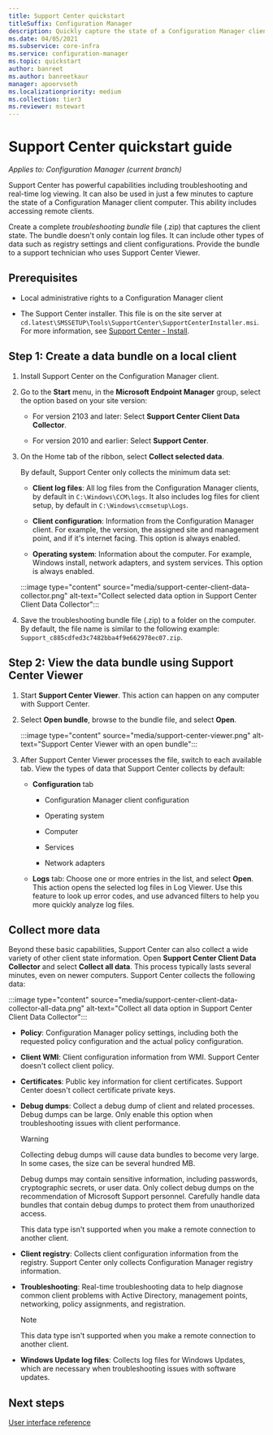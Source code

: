 ```yaml
---
title: Support Center quickstart
titleSuffix: Configuration Manager
description: Quickly capture the state of a Configuration Manager client for troubleshooting.
ms.date: 04/05/2021
ms.subservice: core-infra
ms.service: configuration-manager
ms.topic: quickstart
author: banreet
ms.author: banreetkaur
manager: apoorvseth
ms.localizationpriority: medium
ms.collection: tier3
ms.reviewer: mstewart
---
```


# Support Center quickstart guide

*Applies to: Configuration Manager (current branch)*

Support Center has powerful capabilities including troubleshooting and real-time log viewing. It can also be used in just a few minutes to capture the state of a Configuration Manager client computer. This ability includes accessing remote clients.

Create a complete *troubleshooting bundle* file (.zip) that captures the client state. The bundle doesn't only contain log files. It can include other types of data such as registry settings and client configurations. Provide the bundle to a support technician who uses Support Center Viewer.

## Prerequisites

- Local administrative rights to a Configuration Manager client

- The Support Center installer. This file is on the site server at `cd.latest\SMSSETUP\Tools\SupportCenter\SupportCenterInstaller.msi`. For more information, see [Support Center - Install](support-center.md#install).

## Step 1: Create a data bundle on a local client

1. Install Support Center on the Configuration Manager client.

1. Go to the **Start** menu, in the **Microsoft Endpoint Manager** group, select the option based on your site version:

    - For version 2103 and later: Select **Support Center Client Data Collector**.

    - For version 2010 and earlier: Select **Support Center**.

1. On the Home tab of the ribbon, select **Collect selected data**.

    By default, Support Center only collects the minimum data set:

      - **Client log files**: All log files from the Configuration Manager clients, by default in `C:\Windows\CCM\logs`. It also includes log files for client setup, by default in `C:\Windows\ccmsetup\Logs`.

      - **Client configuration**: Information from the Configuration Manager client. For example, the version, the assigned site and management point, and if it's internet facing. This option is always enabled.

      - **Operating system**: Information about the computer. For example, Windows install, network adapters, and system services. This option is always enabled.

    :::image type="content" source="media/support-center-client-data-collector.png" alt-text="Collect selected data option in Support Center Client Data Collector":::

1. Save the troubleshooting bundle file (.zip) to a folder on the computer. By default, the file name is similar to the following example: `Support_c885cdfed3c7482bba4f9e662978ec07.zip`.

## Step 2: View the data bundle using Support Center Viewer

1. Start **Support Center Viewer**. This action can happen on any computer with Support Center.

1. Select **Open bundle**, browse to the bundle file, and select **Open**.

    :::image type="content" source="media/support-center-viewer.png" alt-text="Support Center Viewer with an open bundle":::

1. After Support Center Viewer processes the file, switch to each available tab. View the types of data that Support Center collects by default:

    - **Configuration** tab

        - Configuration Manager client configuration

        - Operating system

        - Computer

        - Services

        - Network adapters

    - **Logs** tab: Choose one or more entries in the list, and select **Open**. This action opens the selected log files in Log Viewer. Use this feature to look up error codes, and use advanced filters to help you more quickly analyze log files.

## Collect more data

Beyond these basic capabilities, Support Center can also collect a wide variety of other client state information. Open **Support Center Client Data Collector** and select **Collect all data**. This process typically lasts several minutes, even on newer computers. Support Center collects the following data:

:::image type="content" source="media/support-center-client-data-collector-all-data.png" alt-text="Collect all data option in Support Center Client Data Collector":::

- **Policy**: Configuration Manager policy settings, including both the requested policy configuration and the actual policy configuration.

- **Client WMI**: Client configuration information from WMI. Support Center doesn't collect client policy.

- **Certificates**: Public key information for client certificates. Support Center doesn't collect certificate private keys.

- **Debug dumps**: Collect a debug dump of client and related processes. Debug dumps can be large. Only enable this option when troubleshooting issues with client performance.

    > [!WARNING]
    > Collecting debug dumps will cause data bundles to become very large. In some cases, the size can be several hundred MB.
    >
    > Debug dumps may contain sensitive information, including passwords, cryptographic secrets, or user data. Only collect debug dumps on the recommendation of Microsoft Support personnel. Carefully handle data bundles that contain debug dumps to protect them from unauthorized access.
    >
    > This data type isn't supported when you make a remote connection to another client.

- **Client registry**: Collects client configuration information from the registry. Support Center only collects Configuration Manager registry information.

- **Troubleshooting**: Real-time troubleshooting data to help diagnose common client problems with Active Directory, management points, networking, policy assignments, and registration.

    > [!NOTE]
    > This data type isn't supported when you make a remote connection to another client.

- **Windows Update log files**: Collects log files for Windows Updates, which are necessary when troubleshooting issues with software updates.

## Next steps

[User interface reference](support-center-ui-reference.md)
